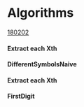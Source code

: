 # Algorithms

[180202](https://github.com/JUWON-KEVIN-LEE/Algorithms/tree/master/180202)
#### Extract each Xth
#### DifferentSymbolsNaive
#### Extract each Xth
#### FirstDigit
